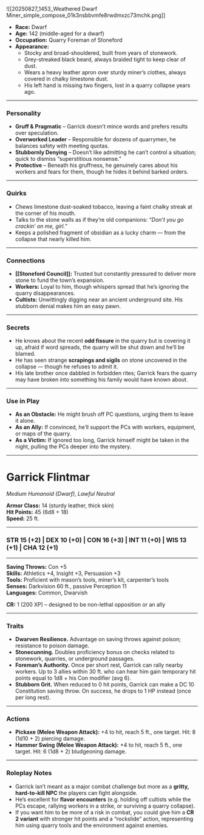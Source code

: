 ![[20250827_1453_Weathered Dwarf Miner_simple_compose_01k3nsbbvmfe8rwdmxzc73mchk.png]]
- **Race:** Dwarf
- **Age:** 142 (middle-aged for a dwarf)
- **Occupation:** Quarry Foreman of Stoneford
- **Appearance:**
    - Stocky and broad-shouldered, built from years of stonework.
    - Grey-streaked black beard, always braided tight to keep clear of dust.
    - Wears a heavy leather apron over sturdy miner’s clothes, always covered in chalky limestone dust.
    - His left hand is missing two fingers, lost in a quarry collapse years ago.

---
### Personality

- **Gruff & Pragmatic** – Garrick doesn’t mince words and prefers results over speculation.
- **Overworked Leader** – Responsible for dozens of quarrymen, he balances safety with meeting quotas.
- **Stubbornly Denying** – Doesn’t like admitting he can’t control a situation; quick to dismiss “superstitious nonsense.”
- **Protective** – Beneath his gruffness, he genuinely cares about his workers and fears for them, though he hides it behind barked orders.

---

### Quirks

- Chews limestone dust-soaked tobacco, leaving a faint chalky streak at the corner of his mouth.
- Talks to the stone walls as if they’re old companions: _“Don’t you go crackin’ on me, girl.”_
- Keeps a polished fragment of obsidian as a lucky charm — from the collapse that nearly killed him.

---

### Connections

- **[[Stoneford Council]]:** Trusted but constantly pressured to deliver more stone to fund the town’s expansion.
- **Workers:** Loyal to him, though whispers spread that he’s ignoring the quarry disappearances.
- **Cultists:** Unwittingly digging near an ancient underground site. His stubborn denial makes him an easy pawn.

---

### Secrets

- He knows about the recent **odd fissure** in the quarry but is covering it up, afraid if word spreads, the quarry will be shut down and he’ll be blamed.
- He has seen strange **scrapings and sigils** on stone uncovered in the collapse — though he refuses to admit it.
- His late brother once dabbled in forbidden rites; Garrick fears the quarry may have broken into something his family would have known about.

---

### Use in Play

- **As an Obstacle:** He might brush off PC questions, urging them to leave it alone.
- **As an Ally:** If convinced, he’ll support the PCs with workers, equipment, or maps of the quarry.
- **As a Victim:** If ignored too long, Garrick himself might be taken in the night, pulling the PCs deeper into the mystery.

--- 
# Garrick Flintmar

_Medium Humanoid (Dwarf), Lawful Neutral_

**Armor Class:** 14 (sturdy leather, thick skin)  
**Hit Points:** 45 (6d8 + 18)  
**Speed:** 25 ft.

---
### STR 15 (+2) | DEX 10 (+0) | CON 16 (+3) | INT 11 (+0) | WIS 13 (+1) | CHA 12 (+1)

---

**Saving Throws:** Con +5  
**Skills:** Athletics +4, Insight +3, Persuasion +3  
**Tools:** Proficient with mason’s tools, miner’s kit, carpenter’s tools  
**Senses:** Darkvision 60 ft., passive Perception 11  
**Languages:** Common, Dwarvish

**CR:** 1 (200 XP) – designed to be non-lethal opposition or an ally

---

### Traits

- **Dwarven Resilience.** Advantage on saving throws against poison; resistance to poison damage.
- **Stonecunning.** Doubles proficiency bonus on checks related to stonework, quarries, or underground passages.
- **Foreman’s Authority.** Once per short rest, Garrick can rally nearby workers. Up to 3 allies within 30 ft. who can hear him gain temporary hit points equal to 1d8 + his Con modifier (avg 6).
- **Stubborn Grit.** When reduced to 0 hit points, Garrick can make a DC 10 Constitution saving throw. On success, he drops to 1 HP instead (once per long rest).

---

### Actions

- **Pickaxe (Melee Weapon Attack):** +4 to hit, reach 5 ft., one target. Hit: 8 (1d10 + 2) piercing damage.
- **Hammer Swing (Melee Weapon Attack):** +4 to hit, reach 5 ft., one target. Hit: 6 (1d8 + 2) bludgeoning damage.
---

### Roleplay Notes

- Garrick isn’t meant as a major combat challenge but more as a **gritty, hard-to-kill NPC** the players can fight alongside.
- He’s excellent for **flavor encounters** (e.g. holding off cultists while the PCs escape, rallying workers in a strike, or surviving a quarry collapse).
- If you want him to be more of a risk in combat, you could give him a **CR 2 variant** with stronger hit points and a “rockslide” action, representing him using quarry tools and the environment against enemies.